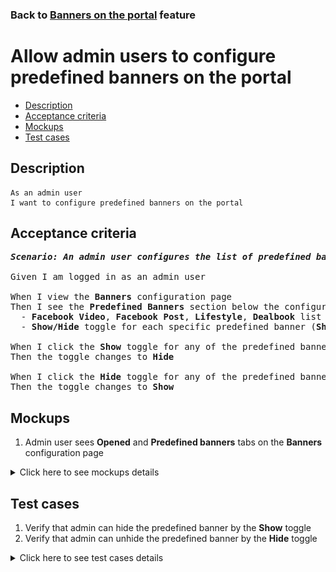 ### Back to [Banners on the portal](../../) feature

# Allow admin users to configure predefined banners on the portal

- [Description](#description)
- [Acceptance criteria](#acceptance-criteria)
- [Mockups](#mockups)
- [Test cases](#test-cases)

## Description

    As an admin user
    I want to configure predefined banners on the portal

## Acceptance criteria

<pre>
<b><i>Scenario: An admin user configures the list of predefined banners</i></b>

Given I am logged in as an admin user

When I view the <b>Banners</b> configuration page
Then I see the <b>Predefined Banners</b> section below the configurable banners section with the following:
  - <b>Facebook Video</b>, <b>Facebook Post</b>, <b>Lifestyle</b>, <b>Dealbook</b> list of predefined banners
  - <b>Show/Hide</b> toggle for each specific predefined banner (<b>Show</b> is on by default)

When I click the <b>Show</b> toggle for any of the predefined banner from the list
Then the toggle changes to <b>Hide</b>

When I click the <b>Hide</b> toggle for any of the predefined banners from the list
Then the toggle changes to <b>Show</b>
</pre>

## Mockups

1. Admin user sees <b>Opened</b> and <b>Predefined banners</b> tabs on the <b>Banners</b> configuration page

<details>
  <summary>Click here to see mockups details</summary>

**1. Admin user sees Opened and Predefined banners tabs on the Banners configuration page:**

![Admin user sees Opened and Predefined banners tabs on the Banners configuration page](/sports_hub_portal/web_application_features/banners/images/banners_open_tab.png)

</details>

## Test cases

1. Verify that admin can hide the predefined banner by the <b>Show</b> toggle
2. Verify that admin can unhide the predefined banner by the <b>Hide</b> toggle

<details>
  <summary>Click here to see test cases details</summary>

### **#1. Verify that admin can hide the predefined banner by the Show toggle**

|Preconditions|Steps|Expected result
--------------|-----|----------
|- Log in with admin account</br>- Go to the <b>Banners</b> configuration page|1) Click the <b>Show</b> toggle to hide any predefined banner from the list</br>2) Log out of admin account</br>3) Log in with user account</br>4) Check if the hidden predefined banner is not visible to the site user|1) The toggle changes to <b>Hide</b></br>4) The hidden predefined banner is not shown|

### **#2. Verify that admin can unhide the predefined banner by the Hide toggle**

|Preconditions|Steps|Expected result
--------------|-----|----------
|- Log in with admin account</br>- Go to the <b>Banners</b> configuration page</br>- Some predefined banners are hidden|1) Click the <b>Hide</b> toggle to hide any predefined banner from the list</br>2) Log out of admin account</br>3) Log in with user account</br>4) Check if the hidden predefined banner is not visible to the site user|1) The toggle changes to <b>Show</b></br>4) The unhidden predefined banner is shown|

</details>
